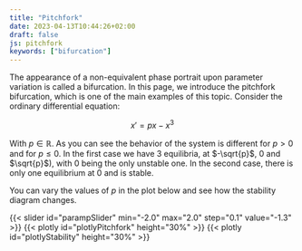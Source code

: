```yaml
---
title: "Pitchfork"
date: 2023-04-13T10:44:26+02:00
draft: false
js: pitchfork
keywords: ["bifurcation"]
---
```


The appearance of a non-equivalent phase portrait upon parameter variation is called a 
bifurcation. In this page, we introduce the pitchfork bifurcation, which is one of the main examples of 
this topic. Consider the ordinary differential equation:

$$x' = px - x ^ 3$$

With $p \in \mathbb{R}$. As you can see the behavior of the system is different for
$p > 0$ and for $p \leq 0$. In the first case we have 3 equilibria, at $-\sqrt{p}$, $0$ and $\sqrt{p}$),
with $0$ being the only unstable one. In the second case, there is only one equilibrium at $0$ and is stable.

You can vary the values of $p$ in the plot below and see how the stability diagram changes.

{{< slider id="parampSlider" min="-2.0" max="2.0" step="0.1" value="-1.3" >}}
{{< plotly id="plotlyPitchfork" height="30%" >}}
{{< plotly id="plotlyStability" height="30%" >}}

